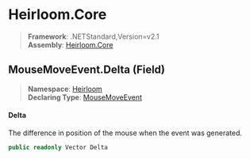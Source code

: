 # Heirloom.Core

> **Framework**: .NETStandard,Version=v2.1  
> **Assembly**: [Heirloom.Core][0]

## MouseMoveEvent.Delta (Field)

> **Namespace**: [Heirloom][0]  
> **Declaring Type**: [MouseMoveEvent][1]

#### Delta

The difference in position of the mouse when the event was generated.

```cs
public readonly Vector Delta
```

[0]: ../../../Heirloom.Core.md
[1]: ../MouseMoveEvent.md
